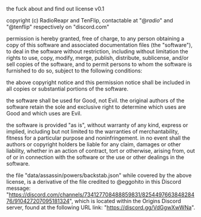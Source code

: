
the fuck about and find out license v0.1

copyright (c) RadioReapr and TenFlip, contactable at "@_radio_" and "@tenflip" respectively on "discord.com"

permission is hereby granted, free of charge, to any person obtaining a copy of this software and associated documentation files (the "software"), to deal in the software without restriction, including without limitation the rights to use, copy, modify, merge, publish, distribute, sublicense, and/or sell copies of the software, and to permit persons to whom the software is furnished to do so, subject to the following conditions:

the above copyright notice and this permission notice shall be included in all copies or substantial portions of the software.

the software shall be used for Good, not Evil. the original authors of the software retain the sole and exclusive right to determine which uses are Good and which uses are Evil.

the software is provided "as is", without warranty of any kind, express or implied, including but not limited to the warranties of merchantability, fitness for a particular purpose and noninfringement. in no event shall the authors or copyright holders be liable for any claim, damages or other liability, whether in an action of contract, tort or otherwise, arising from, out of or in connection with the software or the use or other dealings in the software.


the file "data/assassin/powers/backstab.json" while covered by the above license, is a derivative of the file credited to @eggohito in this Discord message: "https://discord.com/channels/734127708488859831/825449766384828476/910427207095181324", which is located within the Origins Discord server, found at the following URL link: "https://discord.gg/VdGgwXwWNa".

